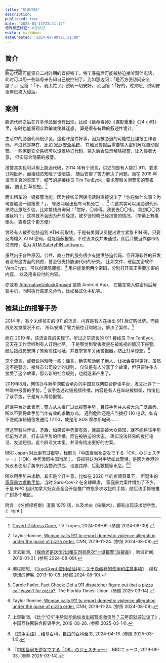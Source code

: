 ```yaml
---
title: "胁迫代码"
description:
published: true
date: "2025-03-14T23:41:12"
特殊标签标记: #无标签
editor: markdown
dateCreated: "2024-08-09T21:51:00"
---
```


## 简介

<ruby>胁迫代码<rt>[duress code][]</rt></ruby>可能源自二战时期的谍报特工。特工暴露后可能被胁迫接听同伴电话，
此时可以用一些暗号来告知自己被控制了。比如那边问：「是否方便访问安全屋？」，回答：「不，我太忙了」说明一切安好，
而回答：「好的，过来吧」说明安全屋已被入侵后。

[duress code]: https://en.wikipedia.org/wiki/Duress_code

## 案例

胁迫代码之后在许多作品里也有出现，比如《绝命毒师》《谍影重重》《24 小时》里，有时也能将观众欺骗或使其迷惑，
算是很有有趣的叙述性诡计。[^tvcdc]

[^tvcdc]: [Covert Distress Code](https://tvtropes.org/pmwiki/pmwiki.php/Main/CovertDistressCode), TV Tropes, 2024-08-09. (参照 2024-08-09).

生活中的胁迫代码很少见，这也许是件好事，因为被胁迫的可能性比谍报工作者低。不过还是存在，比如 [家庭安全系统][]，
在触发警报后需要输入密码解除自动报警。一些家庭安全系统可以设置胁迫代码，输入后会显示解除报警，让入侵者大意，
但实际会隐蔽的报警。

[家庭安全系统]: https://en.wikipedia.org/wiki/Home_security

报警其实也可以用上胁迫代码，2014 年有个流言，讲述的是有人拨打 911，要求订购批萨。而接线员知晓了该暗语，
随后安排了警力解决了问题。而在 2019 年该流言真的实现了，细节的是接线员 Tim TenEyck，要求警察关闭警车的警报器，
防止打草惊蛇。[^23010]

[^23010]: Taylor Romine, [Woman calls 911 to report domestic violence allegation under the guise of pizza order](https://web.archive.org/web/20240512223010/https://edition.cnn.com/2019/11/23/us/911-pizza-domestic-abuse-call/index.html), CNN, 2019-11-24. (参照 2024-08-09).

而出租车的一键报警功能，因为接线员回拨电话时直接说出了「你在做什么事？为何要触发一键报警？」，
导致两起出租车司机死亡……[^04634] 而这其实可以用胁迫代码来防止激怒歹徒。比如接线员询问：「您好，〇师傅。我要去〇〇街，
能到〇〇路接我吗？」这样就不会因为开启免提，被歹徒知晓已经报警的情况。（车辆上有摄像头，查看这个更方便）

[^04634]: 津云新闻, 《[保命还是送命?出租车司机两次“一键报警”后被害](https://web.archive.org/web/20240809130526/https://news.sina.com.cn/zx/2019-01-31/doc-ihqfskcp2104634.shtml)》, 新浪新闻, 2019-01-31. (参照 2024-08-09).

曾经有人被歹徒胁迫到 ATM 前取钱，于是有美国议员提出建立紧急 PIN 码，只要反向输入 ATM 密码，就能隐蔽报警。不过该决议并未通过，此后只被当作都市传说流传，名为 [ATM SafetyPIN software](https://en.wikipedia.org/wiki/ATM_SafetyPIN_software)。

虽然出于各种原因，公共、商业性的服务很少有提供胁迫代码，但开源软件的开发者没有这方面的顾虑，甚至很支持胁迫代码的研究。
比如文件、硬盘加密软件 VeraCrypt，可以创建隐藏卷。[^52908] 用户能使用两个密码，分别打开真正需要加密的内容，
以及用来应付的内容。

[^52908]: 编程随想, 《[TrueCrypt 使用经验[4]：关于隐藏卷的使用和注意事项](https://web.archive.org/web/20240115152908/https://program-think.blogspot.com/2013/10/truecrypt-4.html)》, 编程随想的博客, 2013-10-08. (参照 2024-08-10).

亦或者 [AlternativeUnlockXposed](https://github.com/leohearts/AlternativeUnlockXposed) 这款 Android App，
它能在输入假密码后解锁手机，同时执行自定义命令，比如格式化手机等。

## 被禁止的报警手势

2014 年，有个未经核实的 911 的流言，内容是有人在拨出 911 后订购批萨。而接线员发觉情况不对，
所以安排了警力前往订购地址，解决了案件。[^05007]

[^05007]: Carole Fader, [Fact Check: Did a 911 dispatcher figure out that a pizza call wasn’t for pizza?](https://web.archive.org/web/20250314061824/https://www.jacksonville.com/story/news/2014/11/21/fact-check-did-911-dispatcher-figure-out-pizza-call-wasnt-pizza/15643505007/), The Florida Times-Union. (参照 2025-03-14).

而在 2019 年，该流言真的实现了。听过之前流言的 911 接线员 Tim TenEyck，这天在工作里听到有人订购批萨，
于是察觉到受害者是在被监视的情况下报警。随后接线员安排了警察前往地址，并要求警车关闭警报器，防止打草惊蛇。[^23010]

这个流言，或者说得难听一些：谣言，确实帮助到了他人，让社会变得更好。虽然这不是警方、接线员公司设计的规则，
仅仅是有人分享了个故事，但只要许多人接受了这个故事，那么新的社会规则，也就逐渐产生了。

2019年8月，网信办与新华网联合承办的中国互联网联合辟谣平台，发文批评了一种暗中报警的手势。[^55815]
该手势通过短视频传播，内容是有人在车站被绑架，悄悄比了该手势，于是有人帮助报警。

[^55815]: 上观新闻, 《[比个“OK”手势就能偷偷发出报警求救信号？三年前就辟过谣了](https://web.archive.org/web/20250314070022/https://www.piyao.org.cn/2019-08/26/c_1210255815.htm)》, 中国互联网联合辟谣平台, 2019-08-26. (参照 2025-03-14).

辟谣平台对此表示：警方从未推广过此报警手势，且该手势并未被大众广泛熟悉，所以不要将此手势当作有效的求助方式。
遇到危险还是应当拨打 110 电话，如有不便就编辑短信发送给 12110，或是用 SOS 摩尔斯电码……

但这里有些悖论、矛盾，如果该手势要有效，就需要被大众熟知，就不能将该手势标记为谣言，打击该手势的传播。而在被胁迫的状态，
确实没法轻易的拨打电话、发送短信。这个辟谣文本里，并没有给出更好的方案。

BBC Japan 对此事有过报导，标题为『中国当局を逆なでする「OK」のジェスチャー』（「OK」手势激怒中国当局 ）。
该报导认为对手势如此警惕，是因为香港的抗议者使用手势来传达物资供应、设置路障、后勤救援等讯息。[^DRQo][^89718]

[^DRQo]: 《[抗争手语](https://zh.wikipedia.org/zh-cn/抗爭手語)》, 维基百科，自由的百科全书, 2024-04-16. (参照 2025-03-14).
[^89718]: 『[中国当局を逆なでする「OK」のジェスチャー](https://web.archive.org/web/20190905095543/https://www.bbc.com/japanese/49589718)』, BBCニュース, 2019-09-05. (参照 2025-03-14).

所以用手势来求助，其实是个好主意，比如在 2020 年的疫情背景下，
所诞生的 [家庭暴力求助手势](https://en.wikipedia.org/wiki/Signal_for_Help)。当时 Sars-CoV-2 在全球肆虐，
家庭暴力案件增加了不少，于是 NPO 组织加拿大妇女基金会开始推广四指多次收拢的手势，随后该手势被推广到多个地区。

附言：《名侦探柯南》漫画 1079 话，以及术曲《催眠术》，都有出现该求助手势。
{: .light }
